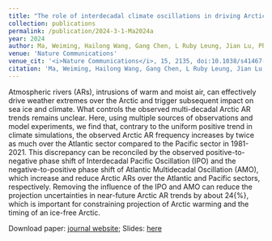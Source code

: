 ```yaml
---
title: "The role of interdecadal climate oscillations in driving Arctic atmospheric river trends"
collection: publications
permalink: /publication/2024-3-1-Ma2024a
year: 2024
author: Ma, Weiming, Hailong Wang, Gang Chen, L Ruby Leung, Jian Lu, Philip J Rasch, Qiang Fu, Ben Kravitz, Yufei Zou, John J Cassano and Wieslaw Maslowski
venue: 'Nature Communications'
venue_cit: '<i>Nature Communications</i>, 15, 2135, doi:10.1038/s41467-024-45159-5.'
citation: 'Ma, Weiming, Hailong Wang, Gang Chen, L Ruby Leung, Jian Lu, Philip J Rasch, Qiang Fu, Ben Kravitz, Yufei Zou, John J Cassano and Wieslaw Maslowski, 2024: The role of interdecadal climate oscillations in driving Arctic atmospheric river trends, <i>Nature Communications</i>, 15, 2135, doi:10.1038/s41467-024-45159-5.'
---
```

Atmospheric rivers (ARs), intrusions of warm and moist air, can effectively drive weather extremes over the Arctic and trigger subsequent impact on sea ice and climate. What controls the observed multi-decadal Arctic AR trends remains unclear. Here, using multiple sources of observations and model experiments, we find that, contrary to the uniform positive trend in climate simulations, the observed Arctic AR frequency increases by twice as much over the Atlantic sector compared to the Pacific sector in 1981-2021. This discrepancy can be reconciled by the observed positive-to-negative phase shift of Interdecadal Pacific Oscillation (IPO) and the negative-to-positive phase shift of Atlantic Multidecadal Oscillation (AMO), which increase and reduce Arctic ARs over the Atlantic and Pacific sectors, respectively. Removing the influence of the IPO and AMO can reduce the projection uncertainties in near-future Arctic AR trends by about 24{\%}, which is important for constraining projection of Arctic warming and the timing of an ice-free Arctic.

Download paper: [journal website](https://www.nature.com/articles/s41467-024-45159-5);
Slides: [here](/files/slides/MAP_slide_Ma2024_AR_trends.pdf)